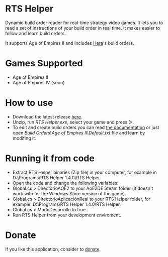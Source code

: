 # RTS Helper
Dynamic build order reader for real-time strategy video games. It lets you to read a set of instructions of your build order in real time. It makes easier to follow and learn build orders.

It supports Age of Empires II and includes <a href="https://www.youtube.com/channel/UCeqc9aYVAZcRQq9Ey0x26AQ">Hera</a>'s build orders.

# Games Supported
* Age of Empires II
* Age of Empires IV (soon)

# How to use
* Download the latest release <a href="http://vixark.com/rts-helper">here</a>.
* Unzip, run <i>RTS Helper.exe</i>, select your game and press ▷.
* To edit and create build orders you can read <a href="http://vixark.com/rts-helper/documentation">the documentation</a> or just open <i>Build Orders\Age of Empires II\Default.txt</i> file and learn by modifing it.

# Running it from code
* Extract RTS Helper binaries (Zip file) in your computer, for example in D:\Programs\RTS Helper 1.4.0\RTS Helper.
* Open the code and change the following variables: 
* Global.cs > DirectorioAOE2 to your AoE2DE Steam folder (it doesn't work with for the Windows Store version of the game).
* Global.cs > DirectorioAplicaciónReal to your RTS Helper folder, for example: D:\Programs\RTS Helper 1.4.0\RTS Helper.
* Global.cs > ModoDesarrollo to true.
* Run RTS Helper from your development enviroment.

# Donate
If you like this application, consider to <a href="http://vixark.com/donate">donate</a>.
